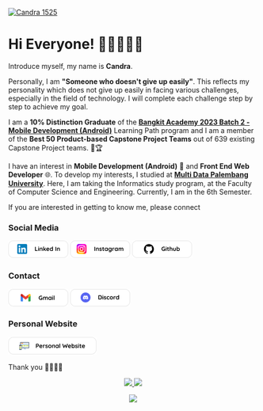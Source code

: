 [![Candra 1525](https://readme-typing-svg.demolab.com?font=Quicksand&weight=900&size=30&duration=3000&pause=1000&random=false&width=450&lines=%F0%9F%91%8B%F0%9F%8F%BB+Hi+Everyone++.+.+.;%F0%9F%91%A8%F0%9F%8F%BB%E2%80%8D%F0%9F%92%BB+I'm+Candra+.+.+.+;%F0%9F%92%A1I+have+an+interest+in+.+.+.+;%F0%9F%93%B1Mobile+Development;%F0%9F%8C%90+Front+End+Web+Development)](https://git.io/typing-svg)

# Hi Everyone! 👨🏻‍💻👋🏻
Introduce myself, my name is **Candra**.

Personally, I am **"Someone who doesn't give up easily"**. This reflects my personality which does not give up easily in facing various challenges, especially in the field of technology. I will complete each challenge step by step to achieve my goal.

I am a **10% Distinction Graduate** of the **[Bangkit Academy 2023 Batch 2 - Mobile Development (Android)](https://grow.google/intl/id_id/bangkit/?tab=machine-learning)** Learning Path program and I am a member of the **Best 50 Product-based Capstone Project Teams** out of 639 existing Capstone Project teams. 🏅🏆

I have an interest in **Mobile Development (Android)** 📱 and **Front End Web Developer** 🌐. To develop my interests, I studied at **[Multi Data Palembang University](https://mdp.ac.id/)**. Here, I am taking the Informatics study program, at the Faculty of Computer Science and Engineering. Currently, I am in the 6th Semester.

If you are interested in getting to know me, please connect 
<br/>
### Social Media 
[![LinkedIn Account](https://github.com/candra1525/candra1525/blob/main/linked_in_121x39.png)](https://www.linkedin.com/in/candra1525/)
[![Instagram Account](https://github.com/candra1525/candra1525/blob/main/instagram_121x39.png)](https://www.instagram.com/candracandra1525/)
[![Github Account](https://github.com/candra1525/candra1525/blob/main/github_121x39.png)](https://github.com/candra1525/)

### Contact
[![Gmail Account](https://github.com/candra1525/candra1525/blob/main/gmail_121x39.png)](mailto:candraandi2003@gmail.com)
[![Discord Account](https://github.com/candra1525/candra1525/blob/main/discord_121x39.png)](Candra#6399)

### Personal Website
[![Website](https://github.com/candra1525/candra1525/blob/main/personal_website.png)](https://candra1525.github.io/me/)

Thank you 👨🏻‍💻✨

<p align="center">
<a href="https://github.com/candra1525">
  <img height="180em" src="https://github-readme-stats.vercel.app/api?username=candra1525&rank_icon=github&show_icons=true&theme=algolia&include_all_commits=true&count_private=true"/>
  <img height="180em" src="https://github-readme-stats.vercel.app/api/top-langs/?username=candra1525&layout=compact&langs_count=8&theme=algolia"/>
</a>
</p>
<p align="center">
  <img src="https://github-readme-streak-stats.herokuapp.com?user=candra1525&theme=algolia&hide_border=true" />
</p>
